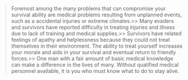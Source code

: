 > Foremost among the many problems that can compromise your survival ability are medical problems resulting from unplanned events, such as a accidental injuries or extreme climates.>> Many evaders and survivors have reported difficulty in treating injuries and illness due to lack of training and medical supplies.>> Survivors have related feelings of apathy and helplessness because they could not treat themselves in their environment. The ability to treat yourself increases your morale and aids in your survival and eventual return to friendly forces.>> One man with a fair amount of basic medical knowledge can make a difference in the lives of many. Without qualified medical personnel available, it is you who must know what to do to stay alive.